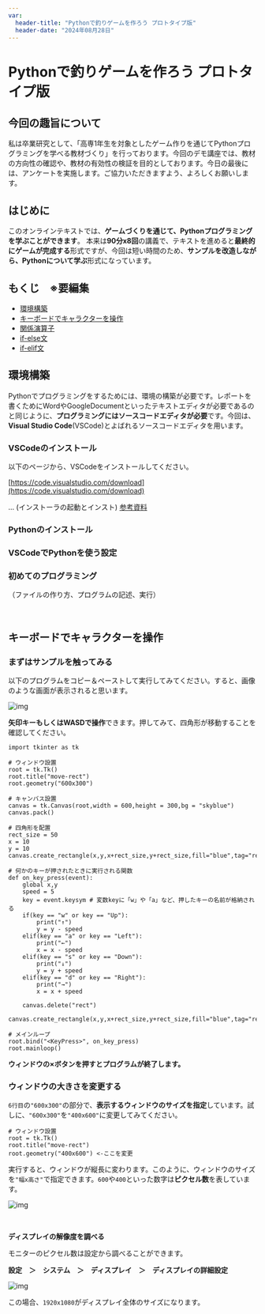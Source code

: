 ```yaml
---
var:
  header-title: "Pythonで釣りゲームを作ろう プロトタイプ版"
  header-date: "2024年08月28日"
---
```


# Pythonで釣りゲームを作ろう プロトタイプ版

## 今回の趣旨について

私は卒業研究として、「高専1年生を対象としたゲーム作りを通じてPythonプログラミングを学べる教材づくり」を行っております。今回のデモ講座では、教材の方向性の確認や、教材の有効性の検証を目的としております。今日の最後には、アンケートを実施します。ご協力いただきますよう、よろしくお願いします。

## はじめに

このオンラインテキストでは、**ゲームづくりを通じて、Pythonプログラミングを学ぶことができます**。
本来は**90分x8回**の講義で、テキストを進めると**最終的にゲームが完成する**形式ですが、今回は短い時間のため、**サンプルを改造しながら、Pythonについて学ぶ**形式になっています。

## もくじ　※要編集

-  [環境構築](basic05.html#条件分岐とは) 
-  [キーボードでキャラクターを操作](basic05.html#if文) 
-  [関係演算子](basic05.html#関係演算子)
-  [if-else文](basic05.html#if-else文) 
-  [if-elif文](basic05.html#if-elif文) 

## 環境構築

Pythonでプログラミングをするためには、環境の構築が必要です。レポートを書くためにWordやGoogleDocumentといったテキストエディタが必要であるのと同じように、**プログラミングにはソースコードエディタが必要**です。今回は、**Visual Studio Code**(VSCode)とよばれるソースコードエディタを用います。


### VSCodeのインストール

以下のページから、VSCodeをインストールしてください。

[https://code.visualstudio.com/download](https://code.visualstudio.com/download)

... (インストーラの起動とインスト)
[参考資料](https://note.com/yuuuu_tech/n/nf7d25a6a74d9)

### Pythonのインストール

### VSCodeでPythonを使う設定

### 初めてのプログラミング

（ファイルの作り方、プログラムの記述、実行）

<br>

## キーボードでキャラクターを操作

### まずはサンプルを触ってみる

以下のプログラムをコピー＆ペーストして実行してみてください。すると、画像のような画面が表示されると思います。

![img](figs/sub/move-rect.png)

**矢印キーもしくはWASDで操作**できます。押してみて、四角形が移動することを確認してください。

```python{.numberLines caption="move-rect.py"}
import tkinter as tk

# ウィンドウ設置
root = tk.Tk()
root.title("move-rect")
root.geometry("600x300")

# キャンバス設置
canvas = tk.Canvas(root,width = 600,height = 300,bg = "skyblue")
canvas.pack()

# 四角形を配置
rect_size = 50
x = 10
y = 10
canvas.create_rectangle(x,y,x+rect_size,y+rect_size,fill="blue",tag="rect")

# 何かのキーが押されたときに実行される関数
def on_key_press(event):
    global x,y
    speed = 5
    key = event.keysym # 変数keyに「w」や「a」など、押したキーの名前が格納される
    if(key == "w" or key == "Up"):
        print("↑")
        y = y - speed
    elif(key == "a" or key == "Left"):
        print("←")
        x = x - speed
    elif(key == "s" or key == "Down"):
        print("↓")
        y = y + speed
    elif(key == "d" or key == "Right"):
        print("→")
        x = x + speed
    
    canvas.delete("rect")
    canvas.create_rectangle(x,y,x+rect_size,y+rect_size,fill="blue",tag="rect")

# メインループ
root.bind("<KeyPress>", on_key_press)
root.mainloop()
```

**ウィンドウの×ボタンを押すとプログラムが終了します。**
<br>

### ウィンドウの大きさを変更する

`6行目`の`"600x300"`の部分で、**表示するウィンドウのサイズを指定**しています。試しに、`"600x300"`を`"400x600"`に変更してみてください。

```python{.numberLines startFrom="3" caption="move-rect.py(抜粋)"}
# ウィンドウ設置
root = tk.Tk()
root.title("move-rect")
root.geometry("400x600") <-ここを変更
```

実行すると、ウィンドウが縦長に変わります。このように、ウィンドウのサイズを`"幅x高さ"`で指定できます。`600`や`400`といった数字は**ピクセル数**を表しています。

![img](figs/digest/400x600.png)

<br>

<div class="note type-tips">

**ディスプレイの解像度を調べる**

モニターのピクセル数は設定から調べることができます。

**設定　＞　システム　＞　ディスプレイ　＞　ディスプレイの詳細設定**

![img](figs/digest/ディスプレイサイズ.png)

この場合、`1920x1080`がディスプレイ全体のサイズになります。
</div>
<br>